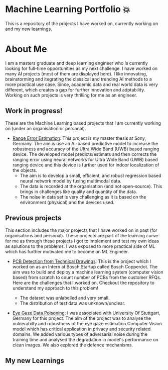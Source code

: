 # Machine Learning Portfolio 💥
This is a repository of the projects I have worked on, currently working on and my new learnings.

# About Me
I am a masters graduate and deep learning engineer who is currently looking for full-time opportunities as my next challenge. I have worked on many AI projects (most of them are displayed here). I like innovating, brainstorming and itegrating the classical and trending AI methods to a more practical use case. Since, academic data and real world data is very different, which creates a gap for further innovation and adptability. Working on such projects is very thrilling for me as an engineer. 

## Work in progress!
These are the Machine Learning based projects that I am currently working on (under an organisation or personal).
- [Range Error Estimation](https://github.com/ayush939/DNN-based-ranging-quality-prediction-): This project is my master thesis at Sony, Germany. The aim is use an AI-based predictive model to increase the robustness and accuracy of the Ultra Wide Band (UWB) based ranging device. The developed model predicts/estimats and then corrects the ranging error using neural networks for Ultra Wide Band (UWB) based ranging device and this device is further used for indoor localization of the objects.
    - The aim is to develop a small, efficient, and robust regression based neural network model by fusing multimodal data.
    - The data is recorded at the organisation (and not open-source). This brings in challenges like quality and quantity of the data.
    - The noise in data set is very challenging as it is based on the environment (physical) and the devices used.
  
## Previous projects
This section includes the major projects that I have worked on in past (for organisations and personal). These projects are part of the learning curve for me as through these projects I got to implement and test my own ideas as solutions to the problems. I was exposed to more practical side of ML which has further motivated me to become an ML Engineer.

- [PCB Detection from Technical Drawings](https://github.com/ayush939/PCB-Detection-MLOps.git): This is the project which I worked on as an Intern at Bosch Startup called Bosch Copperdot. The aim was to build and deploy a machine learning system (computer vision based) from scratch to count number of PCBs from the customer RFQs. Here are the challenges that I worked on. Checkout the repository to understand my approach to this problem!
    - The dataset was unlabelled and very small.
    - The distribution of test data was unknown/unclear.

- [Eye Gaze Data Poisoning](https://github.com/ayush939/Gaze-Data-Poisoning.git): I was associated with University Of Stuttgart, Germany for this project. The aim of the project was to analyse the vulnerabilty and robustness of the eye gaze estimation Computer Vision model which has critical application in privacy and security related domains. We added various types of adversarial noise during the training time and analysed the degradation in model's performance on clean images. We also explored the defence mechanisms.
    

## My new Learnings
